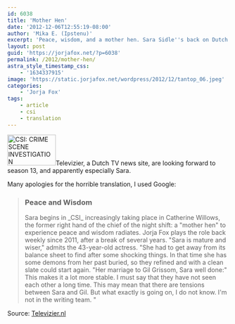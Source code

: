 ```yaml
---
id: 6038
title: 'Mother Hen'
date: '2012-12-06T12:55:19-08:00'
author: 'Mika E. (Ipstenu)'
excerpt: 'Peace, wisdom, and a mother hen. Sara Sidle''s back on Dutch TV.'
layout: post
guid: 'https://jorjafox.net/?p=6038'
permalink: /2012/mother-hen/
astra_style_timestamp_css:
    - '1634337915'
image: 'https://static.jorjafox.net/wordpress/2012/12/tantop_06.jpeg'
categories:
    - 'Jorja Fox'
tags:
    - article
    - csi
    - translation
---
```


<a href="//static.jorjafox.net/wordpress/2012/12/tantop_06.jpeg"><img class="alignleft size-thumbnail wp-image-6039" alt="CSI: CRIME SCENE INVESTIGATION" src="//static.jorjafox.net/wordpress/2012/12/tantop_06-110x70.jpeg" height="70" width="110" /></a>Televizier, a Dutch TV news site, are looking forward to season 13, and apparently especially Sara.

Many apologies for the horrible translation, I used Google:
<blockquote>
<h3>Peace and Wisdom</h3>
Sara begins in _CSI_ increasingly taking place in Catherine Willows, the former right hand of the chief of the night shift: a "mother hen" to experience peace and wisdom radiates. Jorja Fox plays the role back weekly since 2011, after a break of several years. "Sara is mature and wiser," admits the 43-year-old actress. "She had to get away from its balance sheet to find after some shocking things. In that time she has some demons from her past buried, so they refined and with a clean slate could start again. "Her marriage to Gil Grissom, Sara well done:" This makes it a lot more stable. I must say that they have not seen each other a long time. This may mean that there are tensions between Sara and Gil. But what exactly is going on, I do not know. I'm not in the writing team. "</blockquote>
Source: <a href="http://www.televizier.nl/nieuws/achtergrond/sara-de-moederkloek-in-csi-achtergrond.1049543.lynkx">Televizier.nl</a>
